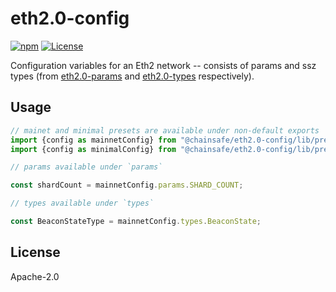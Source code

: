 # eth2.0-config

[![npm](https://img.shields.io/npm/v/@chainsafe/eth2.0-config)](https://www.npmjs.com/package/@chainsafe/eth2.0-config) [![License](https://img.shields.io/badge/License-Apache%202.0-blue.svg)](https://opensource.org/licenses/Apache-2.0)

Configuration variables for an Eth2 network -- consists of params and ssz types (from [eth2.0-params](https://github.com/ChainSafe/lodestar/tree/master/packages/eth2.0-params) and [eth2.0-types](https://github.com/ChainSafe/lodestar/tree/master/packages/eth2.0-types) respectively).

## Usage

```typescript
// mainet and minimal presets are available under non-default exports
import {config as mainnetConfig} from "@chainsafe/eth2.0-config/lib/presets/mainnet";
import {config as minimalConfig} from "@chainsafe/eth2.0-config/lib/presets/mainnet";

// params available under `params`

const shardCount = mainnetConfig.params.SHARD_COUNT;

// types available under `types`

const BeaconStateType = mainnetConfig.types.BeaconState;
```

## License

Apache-2.0
